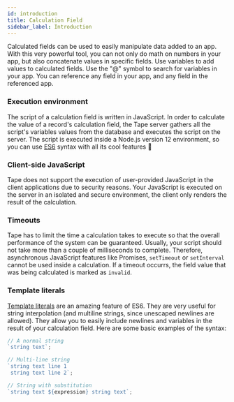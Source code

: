```yaml
---
id: introduction
title: Calculation Field
sidebar_label: Introduction
---
```


Calculated fields can be used to easily manipulate data added to an app. With this very powerful tool, you can not only do math on numbers in your app, but also concatenate values ​​in specific fields. Use variables to add values ​​to calculated fields. Use the "@" symbol to search for variables in your app. You can reference any field in your app, and any field in the referenced app.

### Execution environment

The script of a calculation field is written in JavaScript. In order to calculate the value of a record's calculation field, the Tape server gathers all the script's variables values from the database and executes the script on the server. The script is executed inside a Node.js version 12 environment, so you can use [ES6](https://www.javascripttutorial.net/es6/) syntax with all its cool features :tada:

### Client-side JavaScript

Tape does not support the execution of user-provided JavaScript in the client applications due to security reasons. Your JavaScript is executed on the server in an isolated and secure environment, the client only renders the result of the calculation.

### Timeouts

Tape has to limit the time a calculation takes to execute so that the overall performance of the system can be guaranteed. Usually, your script should not take more than a couple of milliseconds to complete. Therefore, asynchronous JavaScript features like Promises, `setTimeout` or `setInterval` cannot be used inside a calculation. If a timeout occurrs, the field value that was being calculated is marked as `invalid`.

### Template literals

[Template literals](https://developer.mozilla.org/en-US/docs/Web/JavaScript/Reference/Template_literals) are an amazing feature of ES6. They are very useful for string interpolation (and multiline strings, since unescaped newlines are allowed). They allow you to easily include newlines and variables in the result of your calculation field. Here are some basic examples of the syntax:

```ts
// A normal string
`string text`;

// Multi-line string
`string text line 1
 string text line 2`;

// String with substitution
`string text ${expression} string text`;
```
